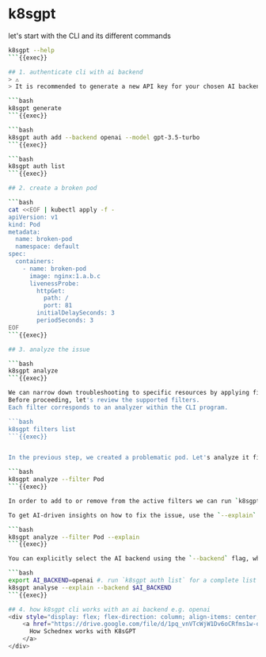 # k8sgpt

let's start with the CLI and its different commands

```bash
k8sgpt --help
```{{exec}}

## 1. authenticate cli with ai backend 
> ⚠️
> It is recommended to generate a new API key for your chosen AI backend and deactivating or deleting it immediately after completing the lab. This ensures better security.

```bash
k8sgpt generate
```{{exec}}

```bash
k8sgpt auth add --backend openai --model gpt-3.5-turbo
```{{exec}}

```bash
k8sgpt auth list
```{{exec}}

## 2. create a broken pod

```bash
cat <<EOF | kubectl apply -f -
apiVersion: v1
kind: Pod
metadata:
  name: broken-pod
  namespace: default
spec:
  containers:
    - name: broken-pod
      image: nginx:1.a.b.c
      livenessProbe:
        httpGet:
          path: /
          port: 81
        initialDelaySeconds: 3
        periodSeconds: 3
EOF
```{{exec}}

## 3. analyze the issue

```bash
k8sgpt analyze
```{{exec}}

We can narrow down troubleshooting to specific resources by applying filters.
Before proceeding, let's review the supported filters.
Each filter corresponds to an analyzer within the CLI program.

```bash
k8sgpt filters list
```{{exec}}


In the previous step, we created a problematic pod. Let's analyze it first:  

```bash
k8sgpt analyze --filter Pod
```{{exec}}

In order to add to or remove from the active filters we can run `k8sgpt filters add` or `k8sgpt filters remove` commands.

To get AI-driven insights on how to fix the issue, use the `--explain` flag. This sends the error to the AI backend for further analysis:  

```bash
k8sgpt analyze --filter Pod --explain
```{{exec}}  

You can explicitly select the AI backend using the `--backend` flag, which is useful if you are authenticated with multiple backends.

```bash
export AI_BACKEND=openai #. run `k8sgpt auth list` for a complete list of available ai backends
k8sgpt analyse --explain --backend $AI_BACKEND
```{{exec}}

## 4. how k8sgpt cli works with an ai backend e.g. openai
<div style="display: flex; flex-direction: column; align-items: center;">
    <a href="https://drive.google.com/file/d/1pq_vnVTcWjW1Dv6oCRfms1w-oxhrC_5l/view">
      How Schednex works with K8sGPT
    </a>
</div>
